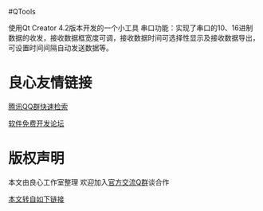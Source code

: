 #QTools

使用Qt Creator 4.2版本开发的一个小工具
串口功能：实现了串口的10、16进制数据的收发，接收数据框宽度可调，接收数据时间可选择性显示及接收数据导出，
可设置时间间隔自动发送数据等。


 # 良心友情链接

[腾讯QQ群快速检索](http://u.720life.cn/s/8cf73f7c)

[软件免费开发论坛](http://u.720life.cn/s/bbb01dc0)

# 版权声明 

本文由良心工作室整理 欢迎加入[官方交流Q群](https://u.720life.cn/s/f2316816)谈合作

[本文转自如下链接](http://u.720life.cn/g/2e71d0f0a5c601172267ba20d3a43c6ee046b3ee308e3807c9f0a3fa85512af04ca255f9e9c0ffc2cfeab2c84e88a205eb8c2ce32559bfa310985d80f3d00277)